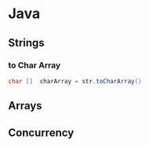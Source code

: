 # Java


## Strings

### to Char Array
```java
char []  charArray = str.toCharArray()
```
## Arrays

## Concurrency